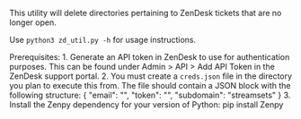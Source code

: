 This utility will delete directories pertaining to ZenDesk tickets that are no longer open.

Use `python3 zd_util.py -h` for usage instructions.

Prerequisites:
	1. Generate an API token in ZenDesk to use for authentication purposes. This can be found under Admin > API >
	   Add API Token in the ZenDesk support portal.
	2. You must create a `creds.json` file in the directory you plan to execute this from. The file should contain a
	   JSON block with the following structure:
		{ "email": "<your-email-address>", "token": "<zendesk-api-token>", "subdomain": "streamsets" }
	3. Install the Zenpy dependency for your version of Python:
		pip install Zenpy
